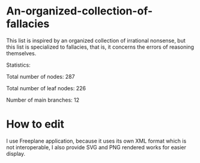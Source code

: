 # An-organized-collection-of-fallacies

This list is inspired by an organized collection of irrational nonsense, but this list is specialized to fallacies, that is, it concerns the errors of reasoning themselves.

Statistics:

Total number of nodes: 287

Total number of leaf nodes: 226

Number of main branches: 12


# How to edit
I use Freeplane application, because it uses its own XML format which is not interoperable, I also provide SVG and PNG rendered works for easier display.

